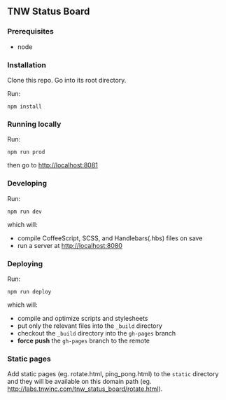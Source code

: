 ## TNW Status Board

### Prerequisites

* node

### Installation

Clone this repo. Go into its root directory.

Run:

```
npm install
```

### Running locally

Run:

```
npm run prod
```

then go to [http://localhost:8081](http://localhost:8081)

### Developing

Run:

```
npm run dev
```

which will:

* compile CoffeeScript, SCSS, and Handlebars(.hbs) files on save
* run a server at [http://localhost:8080](http://localhost:8080)

### Deploying

Run:

```
npm run deploy
```

which will:

* compile and optimize scripts and stylesheets
* put only the relevant files into the `_build` directory
* checkout the `_build` directory into the `gh-pages` branch
* **force push** the `gh-pages` branch to the remote

### Static pages

Add static pages (eg. rotate.html, ping_pong.html) to the `static` directory and they will be available on this domain path (eg. http://labs.tnwinc.com/tnw_status_board/rotate.html).

